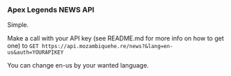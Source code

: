 ### Apex Legends NEWS API

Simple.

Make a call with your API key (see README.md for more info on how to get one) to
`GET https://api.mozambiquehe.re/news?&lang=en-us&auth=YOURAPIKEY`

You can change en-us by your wanted language.
